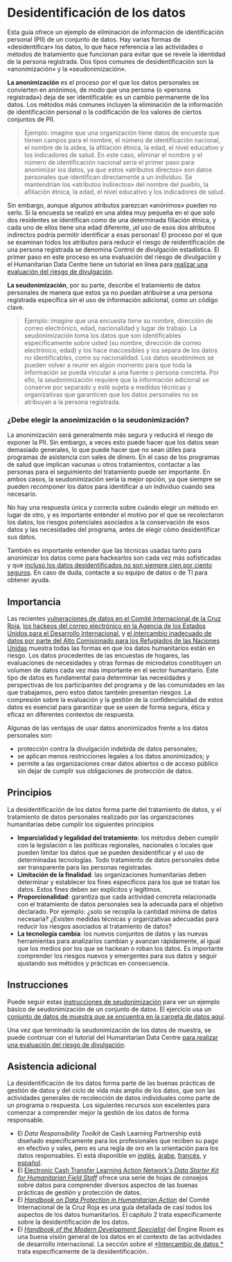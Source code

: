 # Desidentificación de los datos
Esta guía ofrece un ejemplo de eliminación de información de identificación personal (PII) de un conjunto de datos. Hay varias formas de «desidentificar» los datos, lo que hace referencia a las actividades o métodos de tratamiento que funcionan para evitar que se revele la identidad de la persona registrada. Dos tipos comunes de desidentificación son la «anonimización» y la «seudonimización».

**La anonimización** es el proceso por el que los datos personales se convierten en anónimos, de modo que una persona (o «persona registrada») deja de ser identificable: es un cambio permanente de los datos. Los métodos más comunes incluyen la eliminación de la información de identificación personal o la codificación de los valores de ciertos conjuntos de PII.

> Ejemplo: imagine que una organización tiene datos de encuesta que tienen campos para el nombre, el número de identificación nacional, el nombre de la aldea, la afiliación étnica, la edad, el nivel educativo y los indicadores de salud. En este caso, eliminar el nombre y el número de identificación nacional sería el primer paso para anonimizar los datos, ya que estos «atributos directos» son datos personales que identifican directamente a un individuo. Se mantendrían los «atributos indirectos» del nombre del pueblo, la afiliación étnica, la edad, el nivel educativo y los indicadores de salud.

Sin embargo, aunque algunos atributos parezcan «anónimos» pueden no serlo. Si la encuesta se realizó en una aldea muy pequeña en el que solo dos residentes se identifican como de una determinada filiación étnica, y cada uno de ellos tiene una edad diferente, ¡el uso de esos dos atributos indirectos podría permitir identificar a esas personas! El proceso por el que se examinan todos los atributos para reducir el riesgo de reidentificación de una persona registrada se denomina Control de divulgación estadística. El primer paso en este proceso es una evaluación del riesgo de divulgación y el Humanitarian Data Centre tiene un tutorial en línea para [realizar una evaluación del riesgo de divulgación](https://centre.humdata.org/learning-path/disclosure-risk-assessment-overview/).

**La seudonimización**, por su parte, describe el tratamiento de datos personales de manera que estos ya no puedan atribuirse a una persona registrada específica sin el uso de información adicional, como un código clave.

> Ejemplo: imagine que una encuesta tiene su nombre, dirección de correo electrónico, edad, nacionalidad y lugar de trabajo. La seudonimización toma los datos que son identificables específicamente sobre usted (su nombre, dirección de correo electrónico, edad) y los hace inaccesibles y los separa de los datos no identificables, como su nacionalidad. Los datos seudónimos se pueden volver a reunir en algún momento para que toda la información se pueda vincular a una fuente o persona concreta. Por ello, la seudonimización requiere que la información adicional se conserve por separado y esté sujeta a medidas técnicas y organizativas que garanticen que los datos personales no se atribuyan a la persona registrada.

### ¿Debe elegir la anonimización o la seudonimización?
La anonimización será generalmente más segura y reducirá el riesgo de exponer la PII. Sin embargo, a veces esto puede hacer que los datos sean demasiado generales, lo que puede hacer que no sean útiles para programas de asistencia con vales de dinero. En el caso de los programas de salud que implican vacunas u otros tratamientos, contactar a las personas para el seguimiento del tratamiento puede ser importante. En ambos casos, la seudonimización sería la mejor opción, ya que siempre se pueden recomponer los datos para identificar a un individuo cuando sea necesario.

No hay una respuesta única y correcta sobre cuándo elegir un método en lugar de otro, y es importante entender el motivo por el que se recolectaron los datos, los riesgos potenciales asociados a la conservación de esos datos y las necesidades del programa, antes de elegir cómo desidentificar sus datos.

También es importante entender que las técnicas usadas tanto para anonimizar los datos como para hackearlos son cada vez más sofisticadas y que [incluso los datos desidentificados no son siempre cien por ciento seguros](https://reliefweb.int/report/world/mosaic-effect-revelation-risks-combining-humanitarian-and-social-protection-data). En caso de duda, contacte a su equipo de datos o de TI para obtener ayuda.

## Importancia
Las recientes [vulneraciones de datos en el Comité Internacional de la Cruz Roja](https://www.icrc.org/en/document/cyber-attack-icrc-what-we-know), [los hackeos del correo electrónico en la Agencia de los Estados Unidos para el Desarrollo Internacional](https://www.devex.com/news/usaid-hack-is-wakeup-call-for-aid-industry-on-cybersecurity-100028), y [el intercambio inadecuado de datos por parte del Alto Comisionado para los Refugiados de las Naciones Unidas](https://www.hrw.org/news/2021/06/15/un-shared-rohingya-data-without-informed-consent#) muestra todas las formas en que los datos humanitarios están en riesgo. Los datos procedentes de las encuestas de hogares, las evaluaciones de necesidades y otras formas de microdatos constituyen un volumen de datos cada vez más importante en el sector humanitario. Este tipo de datos es fundamental para determinar las necesidades y perspectivas de los participantes del programa y de las comunidades en las que trabajamos, pero estos datos también presentan riesgos. La compresión sobre la evaluación y la gestión de la confidencialidad de estos datos es esencial para garantizar que se usen de forma segura, ética y eficaz en diferentes contextos de respuesta.

Algunas de las ventajas de usar datos anonimizados frente a los datos personales son:
 - protección contra la divulgación indebida de datos personales;
 - se aplican menos restricciones legales a los datos anonimizados; y
 - permite a las organizaciones crear datos abiertos o de acceso público sin dejar de cumplir sus obligaciones de protección de datos.

## Principios
La desidentificación de los datos forma parte del tratamiento de datos, y el tratamiento de datos personales realizado por las organizaciones humanitarias debe cumplir los siguientes principios
- **Imparcialidad y legalidad del tratamiento**: los métodos deben cumplir con la legislación o las políticas regionales, nacionales o locales que pueden limitar los datos que se pueden desidentificar y el uso de determinadas tecnologías. Todo tratamiento de datos personales debe ser transparente para las personas registradas.
- **Limitación de la finalidad**: las organizaciones humanitarias deben determinar y establecer los fines específicos para los que se tratan los datos. Estos fines deben ser explícitos y legítimos.
- **Proporcionalidad**: garantiza que cada actividad concreta relacionada con el tratamiento de datos personales sea la adecuada para el objetivo declarado. Por ejemplo: ¿solo se recopila la cantidad mínima de datos necesaria? ¿Existen medidas técnicas y organizativas adecuadas para reducir los riesgos asociados al tratamiento de datos?
- **La tecnología cambia**: los nuevos conjuntos de datos y las nuevas herramientas para analizarlos cambian y avanzan rápidamente, al igual que los medios por los que se hackean o roban los datos. Es importante comprender los riesgos nuevos y emergentes para sus datos y seguir ajustando sus métodos y prácticas en consecuencia.

## Instrucciones
Puede seguir estas [instrucciones de seudonimización](Pseudonymization-instructions.md) para ver un ejemplo básico de seudonimización de un conjunto de datos. El ejercicio usa un [conjunto de datos de muestra que se encuentra en la carpeta de datos aquí](data/Pseudonymization_example.csv).

Una vez que terminado la seudonimización de los datos de muestra, se puede continuar con el tutorial del Humanitarian Data Centre [para realizar una evaluación del riesgo de divulgación](https://centre.humdata.org/learning-path/disclosure-risk-assessment-overview/).

## Asistencia adicional
La desidentificación de los datos forma parte de las buenas prácticas de gestión de datos y del ciclo de vida más amplio de los datos, que son las actividades generales de recolección de datos individuales como parte de un programa o respuesta. Los siguientes recursos son excelentes para comenzar a comprender mejor la gestión de los datos de forma responsable.
- El *Data Responsibility Toolkit* de Cash Learning Partnership está diseñado específicamente para los profesionales que reciben su pago en efectivo y vales, pero es una regla de oro en la orientación para los datos responsables. El está disponible en [inglés](https://www.calpnetwork.org/wp-content/uploads/2021/03/Data-Responsibility-Toolkit_A-guide-for-Cash-and-Voucher-Practitioners.pdf), [árabe](https://www.calpnetwork.org/ar/publication/data-responsibility-toolkit-a-guide-for-cva-practitioners/), [francés](https://www.calpnetwork.org/fr/publication/data-responsibility-toolkit-a-guide-for-cva-practitioners/), y [español](https://www.calpnetwork.org/es/publication/data-responsibility-toolkit-a-guide-for-cva-practitioners/).
- El [Electronic Cash Transfer Learning Action Network's *Data Starter Kit for Humanitarian Field Staff*](https://www.calpnetwork.org/wp-content/uploads/2020/06/DataStarterKitforFieldStaffELAN.pdf) ofrece una serie de hojas de consejos sobre datos para comprender diversos aspectos de las buenas prácticas de gestión y protección de datos.
- El [*Handbook on Data Protection in Humanitarian Action*](https://www.icrc.org/en/data-protection-humanitarian-action-handbook) del Comité Internacional de la Cruz Roja es una guía detallada de casi todos los aspectos de los datos humanitarios. El capítulo 2 trata específicamente sobre la desidentificación de los datos.
- El [*Handbook of the Modern Development Specialist*](https://the-engine-room.github.io/responsible-data-handbook/) del Engine Room es una buena visión general de los datos en el contexto de las actividades de desarrollo internacional. La sección sobre el [*Intercambio de datos *](https://the-engine-room.github.io/responsible-data-handbook/chapters/chapter-02c-sharing-data.html) trata específicamente de la desidentificación..
